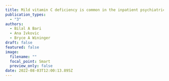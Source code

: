 ```yaml
---
title: Mild vitamin C deficiency is common in the inpatient psychiatric setting
publication_types:
  - "3"
authors:
  - Bilal A Bari
  - Ana Ivkovic
  - Bryce A Wininger
draft: false
featured: false
image:
  filename: ""
  focal_point: Smart
  preview_only: false
date: 2022-08-03T12:00:13.895Z
---
```

